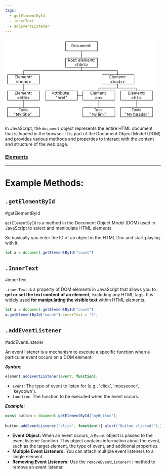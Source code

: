 ```yaml
---
tags:
  - getElementById
  - innerText
  - addEventListener
---
```


![](../../photos/DOM/DOM_Elements.png)


In JavaScript, the `document` object represents the entire HTML document that is loaded in the browser. It is part of the Document Object Model (DOM) and provides various methods and properties to interact with the content and structure of the web page.

### [Elements](Elements.md)



---
# Example Methods:

## `.getElementById`
#getElementById 

`getElementById` is a method in the Document Object Model (DOM) used in JavaScript to select and manipulate HTML elements.

So basically you enter the ID of an object in the HTML Doc and start playing with it.

```js
let a = document.getElementById("count")
``` 


## `.InnerText`
#innerText 

`.innerText` is a property of DOM elements in JavaScript that allows you to **get or set the text content of an element**, excluding any HTML tags. It is widely used **for manipulating the visible text** within HTML elements.

```js
let a = document.getElementById("count")
a.getElementById("count").innerText = "5";
```

## `.addEventListener`
#addEventListener

An event listener is a mechanism to execute a specific function when a particular event occurs on a DOM element.

***Syntax:***
```js
element.addEventListener(event, function);
```

- `event`: The type of event to listen for (e.g., 'click', 'mouseover', 'keydown').
- `function`: The function to be executed when the event occurs.

***Example:***
```js
const button = document.getElementById('myButton');

button.addEventListener('click', function(){ alert("Button clicked!");});
```

- **Event Object:** When an event occurs, a `Event` object is passed to the event listener function. This object contains information about the event, such as the target element, the type of event, and additional properties.
- **Multiple Event Listeners:** You can attach multiple event listeners to a single element.
- **Removing Event Listeners:** Use the `removeEventListener()` method to remove an event listener.
